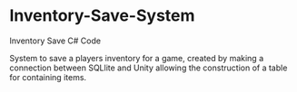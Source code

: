 # Inventory-Save-System
Inventory Save C# Code

System to save a players inventory for a game, created by making a connection between SQLlite and Unity allowing the construction of a table for containing items.
